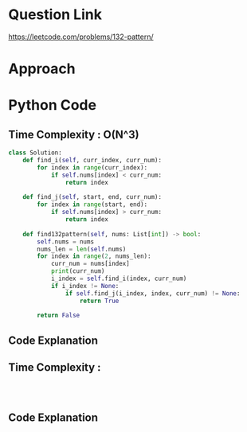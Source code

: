 # Question Link
https://leetcode.com/problems/132-pattern/

# Approach

# Python Code

## Time Complexity : O(N^3)

```Python
class Solution:
    def find_i(self, curr_index, curr_num):
        for index in range(curr_index):
            if self.nums[index] < curr_num:
                return index
    
    def find_j(self, start, end, curr_num):
        for index in range(start, end):
            if self.nums[index] > curr_num:
                return index
        
    def find132pattern(self, nums: List[int]) -> bool:
        self.nums = nums
        nums_len = len(self.nums)
        for index in range(2, nums_len):
            curr_num = nums[index]
            print(curr_num)
            i_index = self.find_i(index, curr_num)
            if i_index != None:
                if self.find_j(i_index, index, curr_num) != None:
                    return True
        
        return False          
 ```

## Code Explanation

## Time Complexity : 

```Python

            
 ```

## Code Explanation
